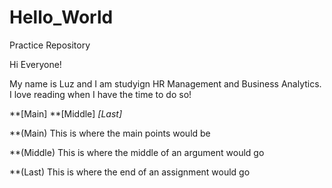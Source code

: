 # Hello_World
Practice Repository 

Hi Everyone!

My name is Luz and I am studyign HR Management and Business Analytics. I love reading when I have the time to do so!

**[Main]
**[Middle]
*_[Last]_*

**(Main)
This is where the main points would be 

**(Middle)
This is where the middle of an argument would go 

**(Last)
This is where the end of an assignment would go
